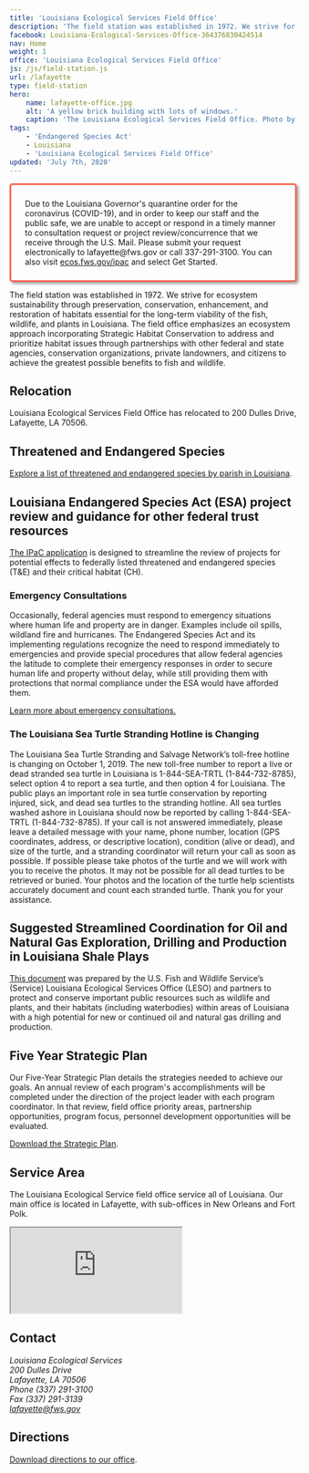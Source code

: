 ```yaml
---
title: 'Louisiana Ecological Services Field Office'
description: 'The field station was established in 1972. We strive for ecosystem sustainability through preservation, conservation, enhancement, and restoration of habitats essential for the long-term viability of the fish, wildlife, and plants in Louisiana.'
facebook: Louisiana-Ecological-Services-Office-364376830424514
nav: Home
weight: 1
office: 'Louisiana Ecological Services Field Office'
js: /js/field-station.js
url: /lafayette
type: field-station
hero:
    name: lafayette-office.jpg
    alt: 'A yellow brick building with lots of windows.'
    caption: 'The Louisiana Ecological Services Field Office. Photo by USFWS.'
tags:
    - 'Endangered Species Act'
    - Louisiana
    - 'Louisiana Ecological Services Field Office'
updated: 'July 7th, 2020'
---
```


<div style="border-radius: 5px; border: 3px solid #f76552; margin: auto; display: block; max-width: 600px; padding: 1.5rem; box-shadow: 3px 3px 5px rgba(0,0,0,0.4);">
  <p style="margin: 0;">Due to the Louisiana Governor's quarantine order for the coronavirus (COVID-19), and in order to keep our staff and the public safe, we are unable to accept or respond in a timely manner to consultation request or project review/concurrence that we receive through the U.S. Mail.  Please submit your request electronically to lafayette@fws.gov or call 337-291-3100. You can also visit <a href="https://ecos.fws.gov/ipac/">ecos.fws.gov/ipac</a> and select Get Started.
</div>

The field station was established in 1972. We strive for ecosystem sustainability through preservation, conservation, enhancement, and restoration of habitats essential for the long-term viability of the fish, wildlife, and plants in Louisiana. The field office emphasizes an ecosystem approach incorporating Strategic Habitat Conservation to address and prioritize habitat issues through partnerships with other federal and state agencies, conservation organizations, private landowners, and citizens to achieve the greatest possible benefits to fish and wildlife.

## Relocation

Louisiana Ecological Services Field Office has relocated to 200 Dulles Drive, Lafayette, LA 70506.

## Threatened and Endangered Species

[Explore a list of threatened and endangered species by parish in Louisiana](/pdf/fact-sheet/louisiana-ecological-services-field-office-t-and-e-species.pdf).

## Louisiana Endangered Species Act (ESA) project review and guidance for other federal trust resources

[The IPaC application](https://ecos.fws.gov/ipac/) is designed to streamline the review of projects for potential effects to federally listed threatened and endangered species (T&amp;E) and their critical habitat (CH).

### Emergency Consultations

Occasionally, federal agencies must respond to emergency situations where human life and property are in danger. Examples include oil spills, wildland fire and hurricanes. The Endangered Species Act and its implementing regulations recognize the need to respond immediately to emergencies and provide special procedures that allow federal agencies the latitude to complete their emergency responses in order to secure human life and property without delay, while still providing them with protections that normal compliance under the ESA would have afforded them.

[Learn more about emergency consultations.](/endangered-species-act/emergency-consultation/)

### The Louisiana Sea Turtle Stranding Hotline is Changing

The Louisiana Sea Turtle Stranding and Salvage Network’s toll-free hotline is changing on October 1, 2019.  The new toll-free number to report a live or dead stranded sea turtle in Louisiana is 1-844-SEA-TRTL (1-844-732-8785), select option 4 to report a sea turtle, and then option 4 for Louisiana.  The public plays an important role in sea turtle conservation by reporting injured, sick, and dead sea turtles to the stranding hotline.  All sea turtles washed ashore in Louisiana should now be reported by calling 1-844-SEA-TRTL (1-844-732-8785). If your call is not answered immediately, please leave a detailed message with your name, phone number, location (GPS coordinates, address, or descriptive location), condition (alive or dead), and size of the turtle, and a stranding coordinator will return your call as soon as possible. If possible please take photos of the turtle and we will work with you to receive the photos.  It may not be possible for all dead turtles to be retrieved or buried. Your photos and the location of the turtle help scientists accurately document and count each stranded turtle. Thank you for your assistance.

## Suggested Streamlined Coordination for Oil and Natural Gas Exploration, Drilling and Production in Louisiana Shale Plays

[This document](/pdf/guidelines/suggested-streamlined-coordination-oil-and-gas-exploration-drilling-production.pdf) was prepared by the U.S. Fish and Wildlife Service’s (Service) Louisiana Ecological Services Office (LESO) and partners to protect and conserve important public resources such as wildlife and plants, and their habitats (including waterbodies) within areas of Louisiana with a high potential for new or continued oil and natural gas drilling and production.

## Five Year Strategic Plan

Our Five-Year Strategic Plan details the strategies needed to achieve our goals. An annual review of each program's accomplishments will be completed under the direction of the project leader with each program coordinator. In that review, field office priority areas, partnership opportunities, program focus, personnel development opportunities will be evaluated.

[Download the Strategic Plan](/pdf/strategic-plan/louisiana-es-strategic-work-plan-2015-2019.pdf).

## Service Area

The Louisiana Ecological Service field office service all of Louisiana. Our main office is located in Lafayette, with sub-offices in New Orleans and Fort Polk.

<iframe src="https://usfws.github.io/southeast-mega-map/?state=Louisiana" class="state-map" title="Find a local field station"></iframe>

## Contact

<address>
  Louisiana Ecological Services <br>
  200 Dulles Drive <br>
  Lafayette, LA 70506 <br>
  Phone (337) 291-3100 <br>
  Fax (337) 291-3139 <br>
  <a href="mailto:lafayette@fws.gov">lafayette@fws.gov</a>
</address>

## Directions

[Download directions to our office](https://www.google.com/maps/dir//200+Dulles+Dr,+Lafayette,+LA+70506/@30.2212656,-92.0571437,17z/data=!4m8!4m7!1m0!1m5!1m1!1s0x86249c105a406fcd:0xd2f0ba9446efe0d5!2m2!1d-92.054955!2d30.2212656).

<br><br>
